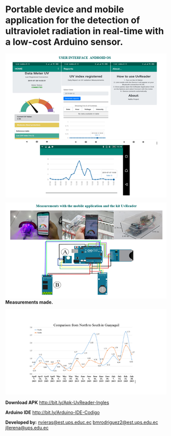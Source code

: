 # **Portable device and mobile application for the detection of ultraviolet radiation in real-time with a low-cost Arduino sensor.**
   
![](https://github.com/nebelfvs/NeBla/blob/master/Interface-UvReader.PNG)

![](https://github.com/nebelfvs/NeBla/blob/master/Kit-UvReader-NeBla.PNG)
                                                   **Measurements made.**

![](https://github.com/nebelfvs/NeBla/blob/master/comparacion-norte-sur.PNG)


**Download APK**
http://bit.ly/Apk-UvReader-Ingles

**Arduino IDE**
http://bit.ly/Arduino-IDE-Codigo

**Developed by:** nvieras@est.ups.educ.ec bmrodriguez2@est.ups.edu.ec jllerena@ups.edu.ec
